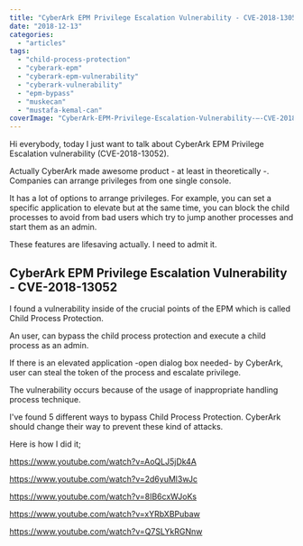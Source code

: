 ```yaml
---
title: "CyberArk EPM Privilege Escalation Vulnerability - CVE-2018-13052"
date: "2018-12-13"
categories: 
  - "articles"
tags: 
  - "child-process-protection"
  - "cyberark-epm"
  - "cyberark-epm-vulnerability"
  - "cyberark-vulnerability"
  - "epm-bypass"
  - "muskecan"
  - "mustafa-kemal-can"
coverImage: "CyberArk-EPM-Privilege-Escalation-Vulnerability-–-CVE-2018-13052.jpg"
---
```


Hi everybody, today I just want to talk about CyberArk EPM Privilege Escalation vulnerability (CVE-2018-13052).

Actually CyberArk made awesome product - at least in theoretically -. Companies can arrange privileges from one single console.

It has a lot of options to arrange privileges. For example, you can set a specific application to elevate but at the same time, you can block the child processes to avoid from bad users which try to jump another processes and start them as an admin.

These features are lifesaving actually. I need to admit it. 

## CyberArk EPM Privilege Escalation Vulnerability - CVE-2018-13052

I found a vulnerability inside of the crucial points of the EPM which is called Child Process Protection.

An user, can bypass the child process protection and execute a child process as an admin.

If there is an elevated application -open dialog box needed- by CyberArk, user can steal the token of the process and escalate privilege.

The vulnerability occurs because of the usage of inappropriate handling process technique.

I've found 5 different ways to bypass Child Process Protection. CyberArk should change their way to prevent these kind of attacks.

Here is how I did it;

https://www.youtube.com/watch?v=AoQLJ5jDk4A

https://www.youtube.com/watch?v=2d6yuMl3wJc

https://www.youtube.com/watch?v=8IB6cxWJoKs

https://www.youtube.com/watch?v=xYRbXBPubaw

https://www.youtube.com/watch?v=Q7SLYkRGNnw

